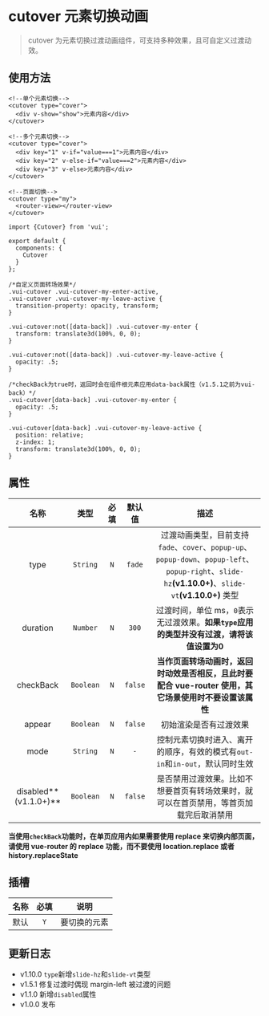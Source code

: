 # cutover 元素切换动画

> cutover 为元素切换过渡动画组件，可支持多种效果，且可自定义过渡动效。

## 使用方法

```
<!--单个元素切换-->
<cutover type="cover">
  <div v-show="show">元素内容</div>
</cutover>

<!--多个元素切换-->
<cutover type="cover">
  <div key="1" v-if="value===1">元素内容</div>
  <div key="2" v-else-if="value===2">元素内容</div>
  <div key="3" v-else>元素内容</div>
</cutover>

<!--页面切换-->
<cutover type="my">
  <router-view></router-view>
</cutover>
```

```
import {Cutover} from 'vui';

export default {
  components: {
    Cutover
  }
};
```

```
/*自定义页面转场效果*/
.vui-cutover .vui-cutover-my-enter-active,
.vui-cutover .vui-cutover-my-leave-active {
  transition-property: opacity, transform;
}

.vui-cutover:not([data-back]) .vui-cutover-my-enter {
  transform: translate3d(100%, 0, 0);
}

.vui-cutover:not([data-back]) .vui-cutover-my-leave-active {
  opacity: .5;
}

/*checkBack为true时，返回时会在组件根元素应用data-back属性（v1.5.1之前为vui-back）*/
.vui-cutover[data-back] .vui-cutover-my-enter {
  opacity: .5;
}

.vui-cutover[data-back] .vui-cutover-my-leave-active {
  position: relative;
  z-index: 1;
  transform: translate3d(100%, 0, 0);
}
```

## 属性

|         名称          |   类型    | 必填  | 默认值  |                                                                          描述                                                                          |
| :-------------------: | :-------: | :---: | :-----: | :----------------------------------------------------------------------------------------------------------------------------------------------------: |
|         type          | `String`  |  `N`  | `fade`  | 过渡动画类型，目前支持 `fade`、`cover`、`popup-up`、`popup-down`、`popup-left`、`popup-right`、`slide-hz`**(v1.10.0+)**、`slide-vt`**(v1.10.0+)** 类型 |
|       duration        | `Number`  |  `N`  |  `300`  |                               过渡时间，单位 ms，`0`表示无过渡效果。**如果`type`应用的类型并没有过渡，请将该值设置为0**                                |
|       checkBack       | `Boolean` |  `N`  | `false` |                         **当作页面转场动画时，返回时动效是否相反，且此时要配合 vue-router 使用，其它场景使用时不要设置该属性**                         |
|        appear         | `Boolean` |  `N`  | `false` |                                                                 初始渲染是否有过渡效果                                                                 |
|         mode          | `String`  |  `N`  |   `-`   |                                      控制元素切换时进入、离开的顺序，有效的模式有`out-in`和`in-out`，默认同时生效                                      |
| disabled**(v1.1.0+)** | `Boolean` |  `N`  | `false` |                                 是否禁用过渡效果。比如不想要首页有转场效果时，就可以在首页禁用，等首页加载完后取消禁用                                 |

**当使用`checkBack`功能时，在单页应用内如果需要使用 replace 来切换内部页面，请使用 vue-router 的 replace 功能，而不要使用 location.replace 或者 history.replaceState**

## 插槽

| 名称  | 必填  |     说明     |
| :---: | :---: | :----------: |
| 默认  |  `Y`  | 要切换的元素 |

## 更新日志

- v1.10.0 `type`新增`slide-hz`和`slide-vt`类型
- v1.5.1 修复过渡时偶现 margin-left 被过渡的问题
- v1.1.0 新增`disabled`属性
- v1.0.0 发布
